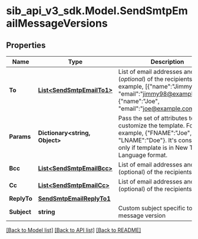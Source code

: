 # sib_api_v3_sdk.Model.SendSmtpEmailMessageVersions
## Properties

Name | Type | Description | Notes
------------ | ------------- | ------------- | -------------
**To** | [**List&lt;SendSmtpEmailTo1&gt;**](SendSmtpEmailTo1.md) | List of email addresses and names (_optional_) of the recipients. For example, [{&quot;name&quot;:&quot;Jimmy&quot;, &quot;email&quot;:&quot;jimmy98@example.com&quot;}, {&quot;name&quot;:&quot;Joe&quot;, &quot;email&quot;:&quot;joe@example.com&quot;}] | 
**Params** | **Dictionary&lt;string, Object&gt;** | Pass the set of attributes to customize the template. For example, {&quot;FNAME&quot;:&quot;Joe&quot;, &quot;LNAME&quot;:&quot;Doe&quot;}. It&#39;s considered only if template is in New Template Language format. | [optional] 
**Bcc** | [**List&lt;SendSmtpEmailBcc&gt;**](SendSmtpEmailBcc.md) | List of email addresses and names (optional) of the recipients in bcc | [optional] 
**Cc** | [**List&lt;SendSmtpEmailCc&gt;**](SendSmtpEmailCc.md) | List of email addresses and names (optional) of the recipients in cc | [optional] 
**ReplyTo** | [**SendSmtpEmailReplyTo1**](SendSmtpEmailReplyTo1.md) |  | [optional] 
**Subject** | **string** | Custom subject specific to message version  | [optional] 

[[Back to Model list]](../README.md#documentation-for-models) [[Back to API list]](../README.md#documentation-for-api-endpoints) [[Back to README]](../README.md)

